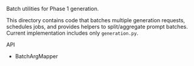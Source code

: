 Batch utilities for Phase 1 generation.

This directory contains code that batches multiple generation requests, schedules jobs, and provides helpers to split/aggregate prompt batches. Current implementation includes only `generation.py`.

API
- BatchArgMapper